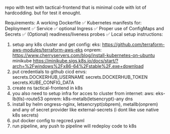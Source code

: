 repo with test with tactical-frontend
that is minimal code with lot of hardcodding. but for test it enought.

Requirements:
A working Dockerfile ✅
Kubernetes manifests for:
Deployment ✅
Service ✅
optional Ingress ✅
Proper use of ConfigMaps and Secrets ✅
(Optional) readiness/liveness probes ✅
Local setup instructions:
1. setup any k8s cluster and get config:
   eks: https://github.com/terraform-aws-modules/terraform-aws-eks
   onprem: https://www.cherryservers.com/blog/install-kubernetes-on-ubuntu
   minikube https://minikube.sigs.k8s.io/docs/start/?arch=%2Fwindows%2Fx86-64%2Fstable%2F.exe+download
2. put credentials to github cicd envs:  
   secrets.DOCKERHUB_USERNAME
   secrets.DOCKERHUB_TOKEN
   secrets.KUBE_CONFIG_DATA
3. create ns tactical-frontend in k8s
4. you also need to setup infra for acces to cluster from internet:
   aws: eks-lb(tls)-route53
   opnrem: k8s-metalb(letsencrypt)-any dns
5. install by helm ongress-nginx, letsencrypt(obprem), metallb(onprem) and any of secret provider like external-secrets (i dont like use native k8s secrets)
6. put docker config to regcred.yaml
7. run pipeline, any push to pipeline will redeploy code to k8s